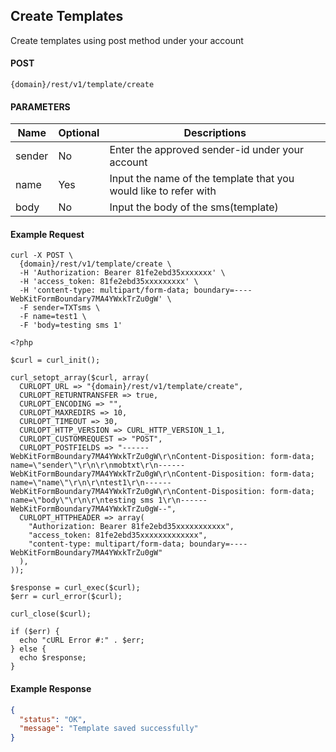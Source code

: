 ## Create Templates

Create templates using post method under your account

#### POST

```
{domain}/rest/v1/template/create
```

#### PARAMETERS

| Name   | Optional | Descriptions                                                     |
| ------ | -------- | ---------------------------------------------------------------- |
| sender | No       | Enter the approved sender-id under your account                  |
| name   | Yes      | Input the name of the template that you would like to refer with |
| body   | No       | Input the body of the sms(template)                              |

#### Example Request

```
curl -X POST \
  {domain}/rest/v1/template/create \
  -H 'Authorization: Bearer 81fe2ebd35xxxxxxx' \
  -H 'access_token: 81fe2ebd35xxxxxxxxx' \
  -H 'content-type: multipart/form-data; boundary=----WebKitFormBoundary7MA4YWxkTrZu0gW' \
  -F sender=TXTsms \
  -F name=test1 \
  -F 'body=testing sms 1'
```

```
<?php

$curl = curl_init();

curl_setopt_array($curl, array(
  CURLOPT_URL => "{domain}/rest/v1/template/create",
  CURLOPT_RETURNTRANSFER => true,
  CURLOPT_ENCODING => "",
  CURLOPT_MAXREDIRS => 10,
  CURLOPT_TIMEOUT => 30,
  CURLOPT_HTTP_VERSION => CURL_HTTP_VERSION_1_1,
  CURLOPT_CUSTOMREQUEST => "POST",
  CURLOPT_POSTFIELDS => "------WebKitFormBoundary7MA4YWxkTrZu0gW\r\nContent-Disposition: form-data; name=\"sender\"\r\n\r\nmobtxt\r\n------WebKitFormBoundary7MA4YWxkTrZu0gW\r\nContent-Disposition: form-data; name=\"name\"\r\n\r\ntest1\r\n------WebKitFormBoundary7MA4YWxkTrZu0gW\r\nContent-Disposition: form-data; name=\"body\"\r\n\r\ntesting sms 1\r\n------WebKitFormBoundary7MA4YWxkTrZu0gW--",
  CURLOPT_HTTPHEADER => array(
    "Authorization: Bearer 81fe2ebd35xxxxxxxxxxx",
    "access_token: 81fe2ebd35xxxxxxxxxxxxx",
    "content-type: multipart/form-data; boundary=----WebKitFormBoundary7MA4YWxkTrZu0gW"
  ),
));

$response = curl_exec($curl);
$err = curl_error($curl);

curl_close($curl);

if ($err) {
  echo "cURL Error #:" . $err;
} else {
  echo $response;
}
```

#### Example Response

```json
{
  "status": "OK",
  "message": "Template saved successfully"
}
```
